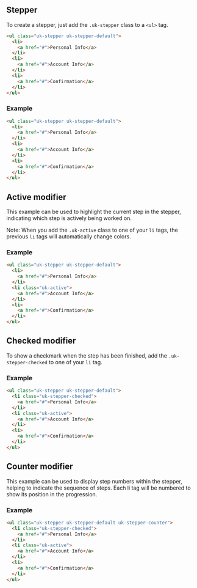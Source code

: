 ## Stepper

To create a stepper, just add the `.uk-stepper` class to a `<ul>` tag.

```html
<ul class="uk-stepper uk-stepper-default">
  <li>
    <a href="#">Personal Info</a>
  </li>
  <li>
    <a href="#">Account Info</a>
  </li>
  <li>
    <a href="#">Confirmation</a>
  </li>
</ul>
```

### Example

```html
<ul class="uk-stepper uk-stepper-default">
  <li>
    <a href="#">Personal Info</a>
  </li>
  <li>
    <a href="#">Account Info</a>
  </li>
  <li>
    <a href="#">Confirmation</a>
  </li>
</ul>
```

## Active modifier

This example can be used to highlight the current step in the stepper, indicating which step is actively being worked on.

Note: When you add the `.uk-active` class to one of your `li` tags, the previous `li` tags will automatically change colors.

### Example

```html
<ul class="uk-stepper uk-stepper-default">
  <li>
    <a href="#">Personal Info</a>
  </li>
  <li class="uk-active">
    <a href="#">Account Info</a>
  </li>
  <li>
    <a href="#">Confirmation</a>
  </li>
</ul>
```

## Checked modifier

To show a checkmark when the step has been finished, add the `.uk-stepper-checked` to one of your `li` tag.

### Example

```html
<ul class="uk-stepper uk-stepper-default">
  <li class="uk-stepper-checked">
    <a href="#">Personal Info</a>
  </li>
  <li class="uk-active">
    <a href="#">Account Info</a>
  </li>
  <li>
    <a href="#">Confirmation</a>
  </li>
</ul>
```

## Counter modifier

This example can be used to display step numbers within the stepper, helping to indicate the sequence of steps. Each li tag will be numbered to show its position in the progression.

### Example

```html
<ul class="uk-stepper uk-stepper-default uk-stepper-counter">
  <li class="uk-stepper-checked">
    <a href="#">Personal Info</a>
  </li>
  <li class="uk-active">
    <a href="#">Account Info</a>
  </li>
  <li>
    <a href="#">Confirmation</a>
  </li>
</ul>
```
